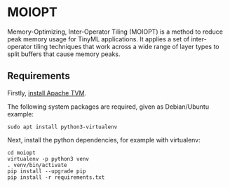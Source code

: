 # MOIOPT

Memory-Optimizing, Inter-Operator Tiling (MOIOPT) is a method to reduce peak memory usage for TinyML applications. It applies a set of inter-operator tiling techniques that work across a wide range of layer types to split buffers that cause memory peaks.

## Requirements

Firstly, [install Apache TVM](https://tvm.apache.org/docs/install/index.html).

The following system packages are required, given as Debian/Ubuntu example:

    sudo apt install python3-virtualenv

Next, install the python dependencies, for example with virtualenv:

    cd moiopt
    virtualenv -p python3 venv
    . venv/bin/activate
    pip install --upgrade pip
    pip install -r requirements.txt
